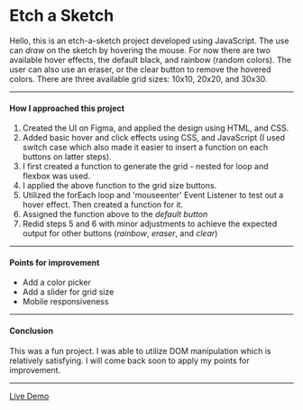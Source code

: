 # Etch a Sketch
Hello, this is an etch-a-sketch project developed using JavaScript. The use can *draw* on the sketch by hovering the mouse. For now there are two available hover effects, the default black, and rainbow (random colors). The user can also use an eraser, or the clear button to remove the hovered colors. There are three available grid sizes: 10x10, 20x20, and 30x30.

------------
#### How I approached this project
1. Created the UI on Figma, and applied the design using HTML, and CSS.
2. Added basic hover and click effects using CSS, and JavaScript (I used switch case which also made it easier to insert a function on each buttons on latter steps).
3. I first created a function to generate the grid - nested for loop and flexbox was used.
4. I applied the above function to the grid size buttons.
5. Utilized the forEach loop and 'mouseenter' Event Listener to test out a hover effect. Then created a function for it.
6. Assigned the function above to the *default button*
7. Redid steps 5 and 6 with minor adjustments to achieve the expected output for other buttons (*rainbow*, *eraser*, and *clear*)
------------
#### Points for improvement
- Add a color picker
- Add a slider for grid size
- Mobile responsiveness
------------
#### Conclusion
This was a fun project. I was able to utilize DOM manipulation which is relatively satisfying. I will come back soon to apply my points for improvement. 

------------
[Live Demo](https://21ance.github.io/odin-etch-a-sketch/ "Live")
